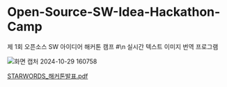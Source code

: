 # Open-Source-SW-Idea-Hackathon-Camp
 제 1회 오픈소스 SW 아이디어 해커톤 캠프
 #\n 실시간 텍스트 이미지 번역 프로그램

![화면 캡처 2024-10-29 160758](https://github.com/user-attachments/assets/77e93687-7e3b-4186-8486-59a7f121d82c)

[STARWORDS_해커톤발표.pdf](https://github.com/user-attachments/files/17552912/STARWORDS_.pdf)
